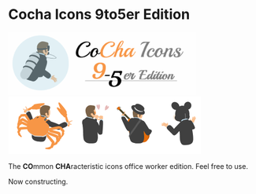 # Cocha Icons 9to5er Edition

![movie](https://raw.githubusercontent.com/k-tamura/cocha-icons-9to5er-edition/master/cci95logo.gif)![movie](https://raw.githubusercontent.com/k-tamura/cocha-icons-9to5er-edition/master/sample2.png)

The **CO**mmon **CHA**racteristic icons office worker edition. Feel free to use.

Now constructing.
